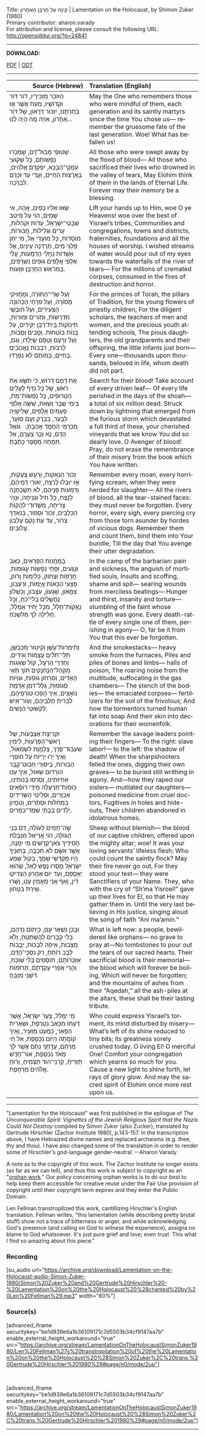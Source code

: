 <html>
<head></head>
<body>
Title: קִינָה עַל חֻרְבָּן הָאַחֲרוֹן | Lamentation on the Holocaust, by Shimon Zuker (1980)<br />
Primary contributor: aharon.varady<br />
For attribution and license, please consult the following URL: <a href="http://opensiddur.org/?p=24841">http://opensiddur.org/?p=24841</a>
<p />
<hr />

<strong>DOWNLOAD:</strong> 

<a href="https://archive.org/download/LamentationOnTheHolocaustSimonZuker1980/Len%20Fellman%27s%20transtropilation%20of%20the%20Lamentation%20on%20the%20Holocaust%20%28Simon%20Zuker%2C%20trans.%20Gertrude%20Hirschler%201980%29.pdf">PDF</a> | <a href="https://archive.org/download/LamentationOnTheHolocaustSimonZuker1980/Len%20Fellman%27s%20transtropilation%20of%20the%20Lamentation%20on%20the%20Holocaust%20%28Simon%20Zuker%2C%20trans.%20Gertrude%20Hirschler%201980%29.odt">ODT</a>

<hr />

<table style="margin-left: auto;margin-right: auto;" class="draggable">
<thead><tr><th id="x" style="text-align: right;">Source (Hebrew)</th><th style="text-align: left;">Translation (English)</th></tr></thead>
<tbody>
<tr><td style="vertical-align:top;">
<div class="liturgy" lang="he">
הַזּוֹכֵר מַזְכִּירָיו, 
דּוֹר דּוֹר וּקְדוֹשָׁיו, 
מֵעֵת אֲשֶׁר אָז בְּחַרְתָּנוּ,
יִזְכּוֹר דֵּרָאוֹן, שֶׁל דּוֹר אַחֲרוֹן, 
אוֹיָה מֶה הָיָה לָנוּ...
</span></div></td>
 
<td style="vertical-align:top;">
<div class="english" lang="en">
May the One who remembers those who were mindful of them,
each generation and its saintly martyrs
since the time You chose us––
remember the gruesome fate of the last generation.
Woe! What has befallen us!
</div></td></tr>


<tr><td style="vertical-align:top;">
<div class="liturgy" lang="he">
שְׁטוּפֵי מַבּוּל־דָּם, 
שֶׁמָּכְרוּ נַפְשׁוֹתָם,
כׇּל שְׁקוּעֵי עִמְקֵי־הַבָּכָא, 
יִפְקְדֵם אֱלֹהִים, בְּאַרְצוֹת הַחַיִּים, 
וַעֲדֵי עַד זִכְרָם לִבְרָכָה.
</span></div></td>
 
<td style="vertical-align:top;">
<div class="english" lang="en">
All those who were swept away by the flood of blood––
All those who sacrificed their lives 
who drowned in the valley of tears,
May Elohim think of them in the lands of Eternal Life.
Forever may their memory be a blessing.
</div></td></tr>


<tr><td style="vertical-align:top;">
<div class="liturgy" lang="he">
שְׂאוּ אֵלָיו כַּפַּיִם, אֲהָהּ, אֵי שָׁמַיִם,
הוֹי עַל מֵּיטַב שִׁבְטֵי־יִשְׂרָאֵל, 
עֵדוֹת וּקְהִלּוֹת, עָרִים וּגְלִילוֹת,
חֲבוּרוֹת, מוֹסָדוֹת, כׇּל מוֹעֲדֵי אֵל,
מִי יִתֵּן פַּלְגֵי מַיִם, תֵּרַדְנָה עֵינַיִם, 
אֶל אַשְׁדוֹת נַחֲלֵי הַדְמָעוֹת,
עֲלִי אַלְפֵי אֲלֲפִים גּוּפִים נִשְׁרָפִים,
בְּמוֹ־אֵשׁ הַחֻרְבָּן וּזְוָעוֹת.
</span></div></td>
 
<td style="vertical-align:top;">
<div class="english" lang="en">
Lift your hands up to Him, woe O ye Heavens!
woe over the best of Yisrael’s tribes,
Communities and congregations, towns and districts, 
fraternities, foundations and all the houses of worship.
I wished streams of water would pour out of my eyes 
towards the waterfalls of the river of tears––
For the millions of cremated corpses,
consumed in the fires of destruction and horror.
</div></td></tr>


<tr><td style="vertical-align:top;">
<div class="liturgy" lang="he">
וְעַל שֵׂרַי־הַתּוֹרָה, וּמַחֲזִיקֵי מָּסוֹרָה,
וְעַל פִּרְחֵי הַכְּהוּנָה הַצְּעִירִים,
וְעַל חוֹבְשֵׁי מִדְרָשׁוֹת, וּמוֹרִים וּמוֹרוֹת,
תִּינוֹקוֹת בֵּית־רַבָּן יַקִּירִים,
עַל בָּנוֹת בּוֹטְחוֹת. וְסָבִים וְסָבוֹת,
וְעַל זַרְעָם וְטַפָּם שֶׁיָלָדוּ,
וְגַם, לְרַבּוֹת, רִבְבוֹת נֶאֱהָבִים בַּחַיִּים,
בְּמוֹתָם לֹא נִפְרָדוּ.
</span></div></td>
 
<td style="vertical-align:top;">
<div class="english" lang="en">
For the princes of Torah, the pillars of Tradition, 
for the young flowers of priestly children,
For the diligent scholars, the teachers of men and women,
and the precious youth attending schools,
The pious daughters, the old grandparents 
and their offspring, the little infants just born––
Every one––thousands upon thousands, beloved in life, 
whom death did not part.
</div></td></tr>


<tr><td style="vertical-align:top;">
<div class="liturgy" lang="he">
אֶת דָּמָם דְּרוֹשׁ, כִּי תִשָּׂא אֶת רֹאשׁ,
שֶׁל כׇּל נִדָּף לֶעָלִים הַטְּרוּפִים,
כׇּל נַפְשׁוֹת־מֵת, בִּימֵי שֶׁבֶר וָשֵׁאת,
שִׁשָּׁה אַלְפֵי פְעָמִים אֲלָפִים,
שְׁלִישִיָּה לְבָעֵר, בִּבְרַק זַעֲם סוֹעֵר, 
מִכַּרְמֵי הַחֶמֶד אָהָבְתָּ,
&nbsp;
גּוֹאֵל הַדָּם, 
נָא זֶכֶר צַעֲרָם,
אַל תִּמְחֶה מִסֵּפֶר כָּתָבְתָּ.
</span></div></td>
 
<td style="vertical-align:top;">
<div class="english" lang="en">
Search for their blood! 
Take account of every driven leaf––
Of every life perished in the days of the shoah––
a total of six million dead.
Struck down by lightning that emerged from the furious storm
which devastated a full third of these, your cherished vineyards
that we know You did so dearly love.
O Avenger of blood! 
Pray, do not erase the remembrance of their misery
from the book which You have written.
</div></td></tr>


<tr><td style="vertical-align:top;">
<div class="liturgy" lang="he">
זְכוֹר הַנְּאָקוֹת, וְרַעֲשׁ צְעֲקוֹת, 
אָז יוּבְלוּ לָרֶצַח,
יְאוֹרֵי דְמֵיהֶם, וְדִמְעוֹת פְּנֵיהֶם, 
לֹא תִשָׁכַחְנָה לָנֶצַח,
כׇּל חִיל וּגְנִיחָה, וּנְהִי צְרִיחָה,
מִשְׁדוּדֵי לַהֲקוֹת הַכְּלָבִּים,
זְכוֹר וּסְפוֹר, 
בְּנֹאדְךָ צְרוֹר,
עַד עֵת נְקֹם עֶלְבּוֹן עֲלוּבִים.
</span></div></td>
 
<td style="vertical-align:top;">
<div class="english" lang="en">
Remember every moan, every horrifying scream,
when they were herded for slaughter––
All the rivers of blood, all the tear-stained faces:
they must never be forgotten.
Every horror, every sigh, every piercing cry
from those torn asunder by hordes of vicious dogs.
Remember them and count them,
bind them into Your bundle,
Till the day that You avenge their utter degradation.
</div></td></tr>


<tr><td style="vertical-align:top;">
<div class="liturgy" lang="he">
בְּמַחֲנוֹת הַפְּרָאִים, 
כְּאֵב וּנְגָעִים, 
וּפַחֵי נְפָשוֹת עֲגוּמוֹת, 
חֲרָפוֹת וּצְחוֹק, כְּלִימוֹת וָרוֹק, 
פִּצְעֵי הַכָּאוֹת אֲיֻּמּוֹת, 
וּרְעָבוֹן, צִמָּאוֹן, שִׁגָּעוֹן, עִצָּבוֹן, 
וְכִשְׁלוֹן נֶחֱשָלִים בְּלִי־כֹחַ,
וְכׇל נַאֲקוֹת־חָלָל, מִכׇּל יָחִיד אֻמְלָל,
חָלִילָה לְךָ מִלִּשְׁכֹּחַ.
</span></div></td>
 
<td style="vertical-align:top;">
<div class="english" lang="en">
In the camp of the barbarian: 
pain and sickness,
the anguish of mortified souls,
Insults and scoffing, shame and spit––
searing wounds from merciless beatings––
Hunger and thirst, insanity and torture––
stumbling of the faint whose strength was gone.
Every death-rattle of every single one of them, perishing in agony––
O, far be it from You that this ever be forgotten.
</div></td></tr>


<tr><td style="vertical-align:top;">
<div class="liturgy" lang="he">
וְתִימְרוֹת־עָשָׁן 
וְקִיטוֹר מִכִּבְשָׁן, 
תִּלֵּי־תִלִּים עֲצָמוֹת וְגִידִים, 
וְחַדְרֵי הָרַעֲל, 
קוֹל שְׁאָגוֹת מִקְּהַל־הַנֶּחְנָקִים 
תּוֹךְ תָּאֵי הָאֵדִים, 
וְסִרְחוֹן גּוּפוֹת, 
וּגְוִיּוֹת סְגוּפוֹת, 
גְלַל־דֹּמֶן אַדְמַת נוֹאֲצִים,
אֵיךְ הָפְכוּ טוֹרְפֵיהֶם, 
לְבֹרִית חֶלְבֵיהֶם,
וְעוֹר־אִישׁ לְקִשּׁוּטֵי הַנָּשִׁים.
</span></div></td>
 
<td style="vertical-align:top;">
<div class="english" lang="en">
And the smokestacks––
heavy smoke from the furnaces,
Piles and piles of bones and limbs––
halls of poison,
The roaring noise from the multitude,
suffocating in the gas chambers––
The stench of the bodies––
the emaciated corpses––
fertilizers for the soil of the frivolous;
And how the tormentors 
turned human fat into soap
And their skin into decorations for their womenfolk.
</div></td></tr>


<tr><td style="vertical-align:top;">
<div class="liturgy" lang="he">
וּקְרִיצַת אֶצְבָּעוֹת, 
שֶׁל רׇאשֵׁי־הַפְּרָעוֹת, 
לִימִין שִׁעְבּוּד־פֶּרַךְ, 
צַלְמָוֶת לִשְׂמאוֹל,
וְאֵיךְ יָרוּ יְרִיּוֹת 
עַל חוֹפְרֵי הַבּוֹרוֹת, 
בְּיִסּוּרֵי חִבּוּט־קֶבֶר הוֹרִדוּם שְׁאוֹל,
אֵיךְ עִנּוּ אַחְיוֹתֵינוּ, 
וְסֵרְסוּ בְּנוֹתֵינוּ,
כּוֹסוֹת־תַּרְעֵלָה מִיְדֵי רוֹפְאִים אַכְזָרִים, 
וּפְלִיטֵי הַשְּׂרִידִים בִּמְחִלּוֹת וּסְתָרִים, 
וְטִמָיוֹן יְלָדִים בְּבָתֵּי שְׁמַד־כְּמָרִים.
</span></div></td>
 
<td style="vertical-align:top;">
<div class="english" lang="en">
Remember the savage leaders
pointing their fingers––
To the right: slave labor!––
to the left: the shadow of death!
When the sharpshooters felled the ones, 
digging their own graves––
to be buried still writhing in agony.
And––how they raped our sisters––
mutilated our daughters––
poisoned medicine from cruel doctors,
Fugitives in holes and hide-outs,
Their children abandoned in idolatrous homes.
</div></td></tr>


<tr><td style="vertical-align:top;">
<div class="liturgy" lang="he">
שֶׂה־תָמִים לָעוֹלָה, 
דַם בְּנֵי הַגּוֹלָה,
הוֹי אֲרֵיאַל מִנִּבְלַת חֲסִידֶיךָ 
צֹאן־קָדָשִׁים מִי יִמְנֶה, 
אֲשֶׁר אִשָּׁם 
לֹא תִכְבֶּה, 
בְּחוּנֶיךָ הָיוּ 
מְקַדְּשֵׁי שְׁמֶךָ, 
בְּקוֹל שְׁמַע יִשְׂרָאֵל 
מָסְרוּ נֶפֶשׁ לָאֵל,
שֶׁהוּא יַאַסְפֵם, 
וְעַד יוֹם אַחֲרוֹן הִצְדִיקוּ דִין, 
וְאַף אֲנִי מַאֲמִין עָנוּ, וְשָׁרוּ שִׁירַת בִּטָּחוֹן.
</span></div></td>
 
<td style="vertical-align:top;">
<div class="english" lang="en">
Sheep without blemish––
the blood of our captive children, 
offered  upon the mighty altar; woe! 
It was your loving servants’ lifeless flesh;
Who could count the saintly flock?
May their fire never go out,
For they stood your test––
they were Sanctifiers of your Name.
They, who with the cry of “Sh’ma Yisroel!”
gave up their lives for El,
so that He may gather them in.
Until the very last believing in His justice,
singing aloud the song of faith “Ani ma’amin.”
</div></td></tr>


<tr><td style="vertical-align:top;">
<div class="liturgy" lang="he">
וּבְכֵן נִשְׁאַר עָם, 
כְּיָתוֹם נִדְהָם, 
בְּלִי קְבָרִים לְהָשְׁתַּטֵּחַ, וְלֹא מַצֵּבוֹת, 
אֵיפֹה לִבְכּוֹת,
יְבָבוֹת לֵבָב רוֹתֵחַ,
רַק נִסְכֵי־הַדָּם, אַזְכָּרוֹתָם,
תּוֹסְסִים בְּלִי שׁוֹכֵחַ,
וְהָרֵי אֶפְרֵי עֲקֵדָתָם,
תְּרוּמוֹת דִּשְׁנֵי מִזְבֵּחַ.
</span></div></td>
 
<td style="vertical-align:top;">
<div class="english" lang="en">
What is left now: a people,
bewildered like orphans––
no grave to pray at––No tombstones 
to pour out the tears of our sacred hearts.
Their sacrificial blood is their memorial––
the blood which will forever be boiling,
Which will never be forgotten;
and the mountains of ashes from their “Aqedah,”
all the ash-piles at the altars,
these shall be their lasting tribute.
</div></td></tr>


<tr><td style="vertical-align:top;">
<div class="liturgy" lang="he">
מִי יְמַלֵּל, צַעֲר יִשְׂרָאֵל,
אֲשֶׁר דַּעְתּוֹ מִכְּאֵב נִטְרֶפֶת, 
וּשְׁאֵרִית הַפְּאֵר, כִּמְעַט מִזְּעֵיר, 
וְאֵיךְ קוֹמָתָה הַיּוֹם נִכְפָפֶת,
אֵל חַי מְרַחֵם, 
עֲדָתְךָ נַחֵם אֲשֶׁר לְךָ מְאֹד נִכְסֶפֶת, 
אוֹר־חָדָשׁ תַּזְרִיחַ, 
קַרְנֵי־הוֹד תַּצְמִיחַ, 
וְרוּחַ אֱלֹהִים 
מְרַחָפֶת.
</span></div></td>
 
<td style="vertical-align:top;">
<div class="english" lang="en">
Who could express Yisrael’s torment,
its mind disturbed by misery––
What’s left of its shine reduced to tiny bits;
its greatness sorely crushed today.
O living El! O merciful One!
Comfort your congregation which yearns so much for you.
Cause a new light to shine forth,
let rays of glory glow.
And may the sacred spirit of Elohim
once more rest upon us.
</div></td></tr>
</tbody></table>

<hr />

"Lamentation for the Holocaust" was first published in the epilogue of <em>The Unconquerable Spirit: Vignettes of the Jewish Religious Spirit that the Nazis Could Not Destroy</em> compiled by Simon Zuker (also Zucker), translated by Gertrude Hirschler (Zachor Institute 1980), p.143-157. In the transcription above, I have Hebraized divine names and replaced archaisms (e.g. thee, thy and thou). I have also changed some of the translation in order to render some of Hirschler's god-language gender-neutral. --Aharon Varady

A note as to the copyright of this work. The Zachor Institute no longer exists (as far as we can tell), and thus this work is subject to copyright as an "<a href="https://en.wikipedia.org/wiki/Orphan_work">orphan work</a>." Our policy concerning orphan works is to do our best to help keep them accessible for creative reuse under the Fair Use provision of copyright until their copyright term expires and they enter the Public Domain.

Len Fellman transtropilized this work, cantillizing Hirschler's English translation. Fellman writes, "this lamentation (while describing pretty brutal stuff) show not a trace of bitterness or anger, and while acknowledging God's presence (and calling on God to witness the experience), assigns no blame to God whatsoever. It's just pure grief and love; even trust. This what I find so amazing about this piece."

<h3>Recording</h3>

[su_audio url="https://archive.org/download/Lamentation-on-the-Holocaust-audio-Simon-Zuker-1980/Simon%20Zuker%20and%20Gertrude%20Hirschler%20-%20Lamentation%20on%20the%20Holocaust%20%28chanted%20by%20Len%20Fellman%29.mp3" width="60%"]

<h3>Source(s)</h3>

[advanced_iframe securitykey="be1d939e6a1b36109171c7d5503b34cf9147aa7b" enable_external_height_workaround="true" src="https://archive.org/stream/LamentationOnTheHolocaustSimonZuker1980/Len%20Fellman%27s%20transtropilation%20of%20the%20Lamentation%20on%20the%20Holocaust%20%28Simon%20Zuker%2C%20trans.%20Gertrude%20Hirschler%201980%29#page/n0/mode/2up"]

&nbsp;

[advanced_iframe securitykey="be1d939e6a1b36109171c7d5503b34cf9147aa7b" enable_external_height_workaround="true" src="https://archive.org/stream/LamentationOnTheHolocaustSimonZuker1980/Lamentation%20on%20the%20Holocaust%20%28Simon%20Zuker%2C%20trans.%20Gertrude%20Hirschler%201980%29#page/n0/mode/2up"]

<hr />

&nbsp;

</body>
</html>